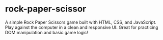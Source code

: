 # rock-paper-scissor
 A simple Rock Paper Scissors game built with HTML, CSS, and JavaScript. Play against the computer in a clean and responsive UI. Great for practicing DOM manipulation and basic game logic!

